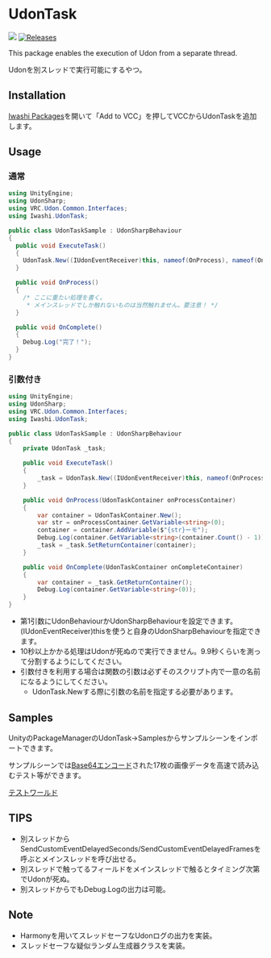 # UdonTask
![](https://img.shields.io/badge/unity-2022.3+-000.svg)
[![Releases](https://img.shields.io/github/release/chiugame/udon-task.svg)](https://github.com/chiugame/udon-task/releases)

This package enables the execution of Udon from a separate thread.

Udonを別スレッドで実行可能にするやつ。


## Installation
[Iwashi Packages](https://vpm.iwa.si/)を開いて「Add to VCC」を押してVCCからUdonTaskを追加します。


## Usage
### 通常
```csharp
using UnityEngine;
using UdonSharp;
using VRC.Udon.Common.Interfaces;
using Iwashi.UdonTask;

public class UdonTaskSample : UdonSharpBehaviour
{
  public void ExecuteTask()
  {
    UdonTask.New((IUdonEventReceiver)this, nameof(OnProcess), nameof(OnComplete));
  }

  public void OnProcess()
  {
    /* ここに重たい処理を書く。
     * メインスレッドでしか触れないものは当然触れません。要注意！ */
  }

  public void OnComplete()
  {
    Debug.Log("完了！");
  }
}
```

### 引数付き
```csharp
using UnityEngine;
using UdonSharp;
using VRC.Udon.Common.Interfaces;
using Iwashi.UdonTask;

public class UdonTaskSample : UdonSharpBehaviour
{
	private UdonTask _task;

	public void ExecuteTask()
	{
		_task = UdonTask.New((IUdonEventReceiver)this, nameof(OnProcess), nameof(OnComplete), "onProcessContainer", "onCompleteContainer", "イワシ");
	}

	public void OnProcess(UdonTaskContainer onProcessContainer)
	{
		var container = UdonTaskContainer.New();
		var str = onProcessContainer.GetVariable<string>(0);
		container = container.AddVariable($"{str}ーモ");
		Debug.Log(container.GetVariable<string>(container.Count() - 1));
		_task = _task.SetReturnContainer(container);
	}

	public void OnComplete(UdonTaskContainer onCompleteContainer)
	{
		var container = _task.GetReturnContainer();
		Debug.Log(container.GetVariable<string>(0));
	}
}
```

- 第1引数にUdonBehaviourかUdonSharpBehaviourを設定できます。(IUdonEventReceiver)thisを使うと自身のUdonSharpBehaviourを指定できます。
- 10秒以上かかる処理はUdonが死ぬので実行できません。9.9秒くらいを測って分割するようにしてください。
- 引数付きを利用する場合は関数の引数は必ずそのスクリプト内で一意の名前になるようにしてください。
  - UdonTask.Newする際に引数の名前を指定する必要があります。


## Samples
UnityのPackageManagerのUdonTask→Samplesからサンプルシーンをインポートできます。

サンプルシーンでは[Base64エンコード](https://gist.githubusercontent.com/chiugame/76a08e9e2cb0735b1c7ff848e335b30f/raw/b956b266e4f0c35b8fde9edb284fe7efc300ba05/SamplePictures.txt)された17枚の画像データを高速で読み込むテスト等ができます。

[テストワールド](https://vrchat.com/home/world/wrld_687f009c-fffb-4532-bb55-c075788a33b1)


## TIPS
- 別スレッドからSendCustomEventDelayedSeconds/SendCustomEventDelayedFramesを呼ぶとメインスレッドを呼び出せる。
- 別スレッドで触ってるフィールドをメインスレッドで触るとタイミング次第でUdonが死ぬ。
- 別スレッドからでもDebug.Logの出力は可能。


## Note
- Harmonyを用いてスレッドセーフなUdonログの出力を実装。
- スレッドセーフな疑似ランダム生成器クラスを実装。
